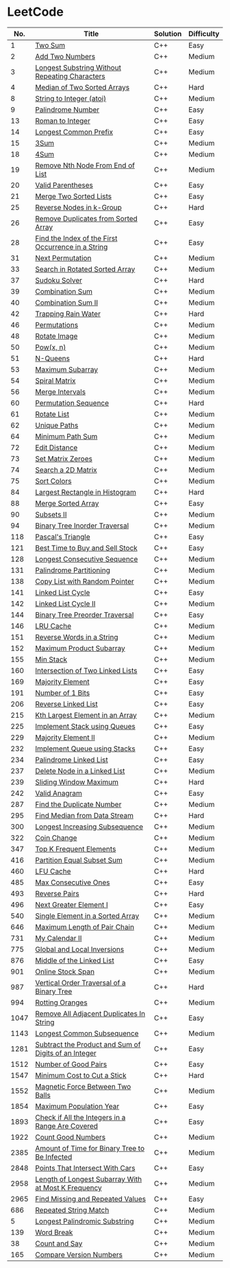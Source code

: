 
LeetCode
========

|   No. | Title                                                                                                                                       | Solution   | Difficulty   |
|-------|---------------------------------------------------------------------------------------------------------------------------------------------|------------|--------------|
|     1 | [Two Sum](https://leetcode.com/problems/two-sum/)                                                                                           | C++        | Easy         |
|     2 | [Add Two Numbers](https://leetcode.com/problems/add-two-numbers/)                                                                           | C++        | Medium       |
|     3 | [Longest Substring Without Repeating Characters](https://leetcode.com/problems/longest-substring-without-repeating-characters/)             | C++        | Medium       |
|     4 | [Median of Two Sorted Arrays](https://leetcode.com/problems/median-of-two-sorted-arrays/)                                                   | C++        | Hard         |
|     8 | [String to Integer (atoi)](https://leetcode.com/problems/string-to-integer-atoi/)                                                           | C++        | Medium       |
|     9 | [Palindrome Number](https://leetcode.com/problems/palindrome-number/)                                                                       | C++        | Easy         |
|    13 | [Roman to Integer](https://leetcode.com/problems/roman-to-integer/)                                                                         | C++        | Easy         |
|    14 | [Longest Common Prefix](https://leetcode.com/problems/longest-common-prefix/)                                                               | C++        | Easy         |
|    15 | [3Sum](https://leetcode.com/problems/3sum/)                                                                                                 | C++        | Medium       |
|    18 | [4Sum](https://leetcode.com/problems/4sum/)                                                                                                 | C++        | Medium       |
|    19 | [Remove Nth Node From End of List](https://leetcode.com/problems/remove-nth-node-from-end-of-list/)                                         | C++        | Medium       |
|    20 | [Valid Parentheses](https://leetcode.com/problems/valid-parentheses/)                                                                       | C++        | Easy         |
|    21 | [Merge Two Sorted Lists](https://leetcode.com/problems/merge-two-sorted-lists/)                                                             | C++        | Easy         |
|    25 | [Reverse Nodes in k-Group](https://leetcode.com/problems/reverse-nodes-in-k-group/)                                                         | C++        | Hard         |
|    26 | [Remove Duplicates from Sorted Array](https://leetcode.com/problems/remove-duplicates-from-sorted-array/)                                   | C++        | Easy         |
|    28 | [Find the Index of the First Occurrence in a String](https://leetcode.com/problems/find-the-index-of-the-first-occurrence-in-a-string/)     | C++        | Easy         |
|    31 | [Next Permutation](https://leetcode.com/problems/next-permutation/)                                                                         | C++        | Medium       |
|    33 | [Search in Rotated Sorted Array](https://leetcode.com/problems/search-in-rotated-sorted-array/)                                             | C++        | Medium       |
|    37 | [Sudoku Solver](https://leetcode.com/problems/sudoku-solver/)                                                                               | C++        | Hard         |
|    39 | [Combination Sum](https://leetcode.com/problems/combination-sum/)                                                                           | C++        | Medium       |
|    40 | [Combination Sum II](https://leetcode.com/problems/combination-sum-ii/)                                                                     | C++        | Medium       |
|    42 | [Trapping Rain Water](https://leetcode.com/problems/trapping-rain-water/)                                                                   | C++        | Hard         |
|    46 | [Permutations](https://leetcode.com/problems/permutations/)                                                                                 | C++        | Medium       |
|    48 | [Rotate Image](https://leetcode.com/problems/rotate-image/)                                                                                 | C++        | Medium       |
|    50 | [Pow(x, n)](https://leetcode.com/problems/powx-n/)                                                                                          | C++        | Medium       |
|    51 | [N-Queens](https://leetcode.com/problems/n-queens/)                                                                                         | C++        | Hard         |
|    53 | [ Maximum Subarray](https://leetcode.com/problems/maximum-subarray/)                                                                        | C++        | Medium       |
|    54 | [Spiral Matrix](https://leetcode.com/problems/spiral-matrix/)                                                                               | C++        | Medium       |
|    56 | [Merge Intervals](https://leetcode.com/problems/merge-intervals/)                                                                           | C++        | Medium       |
|    60 | [Permutation Sequence](https://leetcode.com/problems/permutation-sequence/)                                                                 | C++        | Hard         |
|    61 | [Rotate List](https://leetcode.com/problems/rotate-list/)                                                                                   | C++        | Medium       |
|    62 | [Unique Paths](https://leetcode.com/problems/unique-paths/)                                                                                 | C++        | Medium       |
|    64 | [Minimum Path Sum](https://leetcode.com/problems/minimum-path-sum/)                                                                         | C++        | Medium       |
|    72 | [Edit Distance](https://leetcode.com/problems/edit-distance/)                                                                               | C++        | Medium       |
|    73 | [Set Matrix Zeroes](https://leetcode.com/problems/set-matrix-zeroes/)                                                                       | C++        | Medium       |
|    74 | [Search a 2D Matrix](https://leetcode.com/problems/search-a-2d-matrix/)                                                                     | C++        | Medium       |
|    75 | [Sort Colors](https://leetcode.com/problems/sort-colors/)                                                                                   | C++        | Medium       |
|    84 | [Largest Rectangle in Histogram](https://leetcode.com/problems/largest-rectangle-in-histogram/)                                             | C++        | Hard         |
|    88 | [Merge Sorted Array](https://leetcode.com/problems/merge-sorted-array/)                                                                     | C++        | Easy         |
|    90 | [Subsets II](https://leetcode.com/problems/subsets-ii/)                                                                                     | C++        | Medium       |
|    94 | [Binary Tree Inorder Traversal](https://leetcode.com/problems/binary-tree-inorder-traversal/)                                               | C++        | Medium       |
|   118 | [Pascal's Triangle](https://leetcode.com/problems/pascals-triangle/)                                                                        | C++        | Easy         |
|   121 | [Best Time to Buy and Sell Stock](https://leetcode.com/problems/best-time-to-buy-and-sell-stock/)                                           | C++        | Easy         |
|   128 | [Longest Consecutive Sequence](https://leetcode.com/problems/longest-consecutive-sequence/)                                                 | C++        | Medium       |
|   131 | [Palindrome Partitioning](https://leetcode.com/problems/palindrome-partitioning/)                                                           | C++        | Medium       |
|   138 | [Copy List with Random Pointer](https://leetcode.com/problems/copy-list-with-random-pointer/)                                               | C++        | Medium       |
|   141 | [Linked List Cycle](https://leetcode.com/problems/linked-list-cycle/)                                                                       | C++        | Easy         |
|   142 | [Linked List Cycle II](https://leetcode.com/problems/linked-list-cycle-ii/)                                                                 | C++        | Medium       |
|   144 | [Binary Tree Preorder Traversal](https://leetcode.com/problems/binary-tree-preorder-traversal/)                                             | C++        | Easy         |
|   146 | [ LRU Cache](https://leetcode.com/problems/lru-cache/)                                                                                      | C++        | Medium       |
|   151 | [Reverse Words in a String](https://leetcode.com/problems/reverse-words-in-a-string/)                                                       | C++        | Medium       |
|   152 | [Maximum Product Subarray](https://leetcode.com/problems/maximum-product-subarray/)                                                         | C++        | Medium       |
|   155 | [Min Stack](https://leetcode.com/problems/min-stack/)                                                                                       | C++        | Medium       |
|   160 | [Intersection of Two Linked Lists](https://leetcode.com/problems/intersection-of-two-linked-lists/)                                         | C++        | Easy         |
|   169 | [Majority Element](https://leetcode.com/problems/majority-element/)                                                                         | C++        | Easy         |
|   191 | [Number of 1 Bits](https://leetcode.com/problems/number-of-1-bits/)                                                                         | C++        | Easy         |
|   206 | [Reverse Linked List](https://leetcode.com/problems/reverse-linked-list/)                                                                   | C++        | Easy         |
|   215 | [Kth Largest Element in an Array](https://leetcode.com/problems/kth-largest-element-in-an-array/)                                           | C++        | Medium       |
|   225 | [Implement Stack using Queues](https://leetcode.com/problems/implement-stack-using-queues/description/)                                     | C++        | Easy         |
|   229 | [Majority Element II](https://leetcode.com/problems/majority-element-ii/)                                                                   | C++        | Medium       |
|   232 | [Implement Queue using Stacks](https://leetcode.com/problems/implement-queue-using-stacks/description/)                                     | C++        | Easy         |
|   234 | [Palindrome Linked List](https://leetcode.com/problems/palindrome-linked-list/)                                                             | C++        | Easy         |
|   237 | [Delete Node in a Linked List](https://leetcode.com/problems/delete-node-in-a-linked-list/)                                                 | C++        | Medium       |
|   239 | [Sliding Window Maximum](https://leetcode.com/problems/sliding-window-maximum/)                                                             | C++        | Hard         |
|   242 | [Valid Anagram](https://leetcode.com/problems/valid-anagram/)                                                                               | C++        | Easy         |
|   287 | [Find the Duplicate Number](https://leetcode.com/problems/find-the-duplicate-number/)                                                       | C++        | Medium       |
|   295 | [Find Median from Data Stream](https://leetcode.com/problems/find-median-from-data-stream/)                                                 | C++        | Hard         |
|   300 | [Longest Increasing Subsequence](https://leetcode.com/problems/longest-increasing-subsequence/)                                             | C++        | Medium       |
|   322 | [Coin Change](https://leetcode.com/problems/coin-change/)                                                                                   | C++        | Medium       |
|   347 | [Top K Frequent Elements](https://leetcode.com/problems/top-k-frequent-elements/)                                                           | C++        | Medium       |
|   416 | [Partition Equal Subset Sum](https://leetcode.com/problems/partition-equal-subset-sum/)                                                     | C++        | Medium       |
|   460 | [LFU Cache](https://leetcode.com/problems/lfu-cache/)                                                                                       | C++        | Hard         |
|   485 | [Max Consecutive Ones](https://leetcode.com/problems/max-consecutive-ones/)                                                                 | C++        | Easy         |
|   493 | [Reverse Pairs](https://leetcode.com/problems/reverse-pairs/)                                                                               | C++        | Hard         |
|   496 | [Next Greater Element I](https://leetcode.com/problems/next-greater-element-i/)                                                             | C++        | Easy         |
|   540 | [Single Element in a Sorted Array](https://leetcode.com/problems/single-element-in-a-sorted-array/)                                         | C++        | Medium       |
|   646 | [Maximum Length of Pair Chain](https://leetcode.com/problems/maximum-length-of-pair-chain/)                                                 | C++        | Medium       |
|   731 | [My Calendar II](https://leetcode.com/problems/my-calendar-ii/)                                                                             | C++        | Medium       |
|   775 | [Global and Local Inversions](https://leetcode.com/problems/global-and-local-inversions/)                                                   | C++        | Medium       |
|   876 | [Middle of the Linked List](https://leetcode.com/problems/middle-of-the-linked-list/)                                                       | C++        | Easy         |
|   901 | [Online Stock Span](https://leetcode.com/problems/online-stock-span/)                                                                       | C++        | Medium       |
|   987 | [Vertical Order Traversal of a Binary Tree](https://leetcode.com/problems/vertical-order-traversal-of-a-binary-tree/)                       | C++        | Hard         |
|   994 | [Rotting Oranges](https://leetcode.com/problems/rotting-oranges/)                                                                           | C++        | Medium       |
|  1047 | [Remove All Adjacent Duplicates In String](https://leetcode.com/problems/remove-all-adjacent-duplicates-in-string/)                         | C++        | Easy         |
|  1143 | [Longest Common Subsequence](https://leetcode.com/problems/longest-common-subsequence/)                                                     | C++        | Medium       |
|  1281 | [Subtract the Product and Sum of Digits of an Integer](https://leetcode.com/problems/subtract-the-product-and-sum-of-digits-of-an-integer/) | C++        | Easy         |
|  1512 | [Number of Good Pairs](https://leetcode.com/problems/number-of-good-pairs/)                                                                 | C++        | Easy         |
|  1547 | [Minimum Cost to Cut a Stick](https://leetcode.com/problems/minimum-cost-to-cut-a-stick/)                                                   | C++        | Hard         |
|  1552 | [Magnetic Force Between Two Balls](https://leetcode.com/problems/magnetic-force-between-two-balls/)                                         | C++        | Medium       |
|  1854 | [Maximum Population Year](https://leetcode.com/problems/maximum-population-year/)                                                           | C++        | Easy         |
|  1893 | [Check if All the Integers in a Range Are Covered](https://leetcode.com/problems/check-if-all-the-integers-in-a-range-are-covered/)         | C++        | Easy         |
|  1922 | [Count Good Numbers](https://leetcode.com/problems/count-good-numbers/)                                                                     | C++        | Medium       |
|  2385 | [Amount of Time for Binary Tree to Be Infected](https://leetcode.com/problems/amount-of-time-for-binary-tree-to-be-infected/)               | C++        | Medium       |
|  2848 | [Points That Intersect With Cars](https://leetcode.com/problems/points-that-intersect-with-cars/)                                           | C++        | Easy         |
|  2958 | [Length of Longest Subarray With at Most K Frequency](https://leetcode.com/problems/length-of-longest-subarray-with-at-most-k-frequency/)   | C++        | Medium       |
|  2965 | [Find Missing and Repeated Values](https://leetcode.com/problems/find-missing-and-repeated-values/)                                         | C++        | Easy         |
|686| [Repeated String Match](https://leetcode.com/problems/repeated-string-match/)|C++|Medium|
|5| [Longest Palindromic Substring](https://leetcode.com/problems/longest-palindromic-substring/)|C++|Medium|
|139| [Word Break](https://leetcode.com/problems/word-break/)|C++|Medium|
|38| [Count and Say](https://leetcode.com/problems/count-and-say/)|C++|Medium|
|165| [Compare Version Numbers](https://leetcode.com/problems/compare-version-numbers/)|C++|Medium|


















